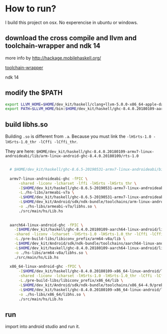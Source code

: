 # How to run?

I build this project on osx. No experencise in ubuntu or windows.

## download the cross compile and llvm and toolchain-wrapper and ndk 14

more info by http://hackage.mobilehaskell.org/

[toolchain-wrapper](https://github.com/zw3rk/toolchain-wrapper)

ndk 14

## modify the $PATH

```bash
export LLVM_HOME=$HOME/dev_kit/haskell/clang+llvm-5.0.0-x86_64-apple-darwin
export PATH=$LLVM_HOME/bin:$HOME/dev_kit/haskell/ghc-8.4.0.20180109-aarch64-linux-android/bin:$HOME/dev_kit/haskell/ghc-8.4.0.20180109-armv7-linux-androideabi/bin:$HOME/dev_kit/haskell/ghc-8.4.0.20180109-x86_64-linux-android/bin:$HOME/dev_kit/haskell/ghc-8.4.0.20180109-aarch64-apple-ios/bin:$HOME/dev_kit/haskell/ghc-8.4.0.20180109-x86_64-apple-ios/bin:$HOME/dev_kit/haskell/toolchain-wrapper:$PATH
```


## build libhs.so

Building `.so` is different from `.a`.  Because you must link the `-lHSrts-1.0 -lHSrts-1.0_thr -lCffi -lCffi_thr`.

They are here: `$HOME/dev_kit/haskell/ghc-8.4.0.20180109-armv7-linux-androideabi/lib/arm-linux-android-ghc-8.4.0.20180109/rts-1.0`

```bash
  
  # $HOME/dev_kit/haskell/ghc-8.6.5-20190531-armv7-linux-androideabi/bin/armv7-linux-androideabi-ghc
  
  armv7-linux-androideabi-ghc -fPIC \
      -shared -liconv -lcharset -lffi -lHSrts -lHSrts_thr \
      -I$HOME/dev_kit/haskell/ghc-8.6.5-20190531-armv7-linux-androideabi/lib/armv7-linux-androideabi-ghc-8.6.5/include \
      -L./hs-libs/armeabi-v7a \
      -L$HOME/dev_kit/haskell/ghc-8.6.5-20190531-armv7-linux-androideabi/lib/armv7-linux-androideabi-ghc-8.6.5/rts \
      -L$HOME/dev_kit/Android/sdk/ndk-bundle/toolchains/arm-linux-androideabi-4.9/prebuilt/darwin-x86_64/lib/gcc/arm-linux-androideabi/4.9.x \
      -o ./hs-libs/armeabi-v7a/libhs.so \
      ./src/main/hs/Lib.hs
  
  
  aarch64-linux-android-ghc -fPIC \
    -I$HOME/dev_kit/haskell/ghc-8.4.0.20180109-aarch64-linux-android/lib/aarch64-linux-android-ghc-8.4.0.20180109/rts-1.0/include \
    -shared -liconv -lcharset -lHSrts-1.0 -lHSrts-1.0_thr -lCffi -lCffi_thr \
    -L./pre-build-libs/libiconv_prefix/arm64-v8a/lib \
    -L$HOME/dev_kit/Android/sdk/ndk-bundle/toolchains/aarch64-linux-android-4.9/prebuilt/darwin-x86_64/lib/gcc/aarch64-linux-android/4.9.x \
    -L$HOME/dev_kit/haskell/ghc-8.4.0.20180109-aarch64-linux-android/lib/aarch64-linux-android-ghc-8.4.0.20180109/rts-1.0 \
    -o ./hs-libs/arm64-v8a/libhs.so \
    ./src/main/hs/Lib.hs
  
  x86_64-linux-android-ghc -fPIC \
      -I$HOME/dev_kit/haskell/ghc-8.4.0.20180109-x86_64-linux-android/lib/x86_64-linux-android-ghc-8.4.0.20180109/rts-1.0/include \
      -shared -liconv -lcharset -lHSrts-1.0 -lHSrts-1.0_thr -lCffi -lCffi_thr \
      -L./pre-build-libs/libiconv_prefix/x86_64/lib \
      -L$HOME/dev_kit/Android/sdk/ndk-bundle/toolchains/x86_64-4.9/prebuilt/darwin-x86_64/lib/gcc/x86_64-linux-android/4.9.x \
      -L$HOME/dev_kit/haskell/ghc-8.4.0.20180109-x86_64-linux-android/lib/x86_64-linux-android-ghc-8.4.0.20180109/rts-1.0 \
      -o ./hs-libs/x86_64/libhs.so \
      ./src/main/hs/Lib.hs
```


## run

import into android studio and run it.
